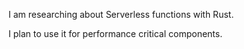 I am researching about Serverless functions with Rust.

I plan to use it for performance critical components.